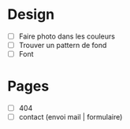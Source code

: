 # Design
- [ ] Faire photo dans les couleurs
- [ ] Trouver un pattern de fond
- [ ] Font

# Pages
- [ ] 404
- [ ] contact (envoi mail | formulaire)